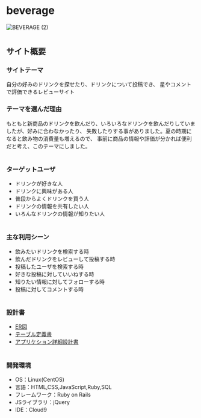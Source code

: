 # beverage
![BEVERAGE (2)](https://github.com/yuukiyuukiyuuki/beverage/assets/128203554/313deda0-aa6b-4105-a48e-5d6827a801b0)
#
## サイト概要

### サイトテーマ
自分の好みのドリンクを探せたり、ドリンクについて投稿でき、
星やコメントで評価できるレビューサイト

### テーマを選んだ理由
もともと新商品のドリンクを飲んだり、いろいろなドリンクを飲んだりしていましたが、好みに合わなかったり、
失敗したりする事がありました。夏の時期になると飲み物の消費量も増えるので、
事前に商品の情報や評価が分かれば便利だと考え、このテーマにしました。
#
### ターゲットユーザ
- ドリンクが好きな人
- ドリンクに興味がある人
- 普段からよくドリンクを買う人
- ドリンクの情報を共有したい人
- いろんなドリンクの情報が知りたい人
#
### 主な利用シーン
- 飲みたいドリンクを検索する時
- 飲んだドリンクをレビューして投稿する時
- 投稿したユーザを検索する時
- 好きな投稿に対していいねする時
- 知りたい情報に対してフォローする時
- 投稿に対してコメントする時
#
### 設計書
- [ER図](https://app.diagrams.net/#G1BzHtuhtI_McN5E_2TZEe7C52707uYJCH)
- [テーブル定義書](https://docs.google.com/spreadsheets/d/161TfBp86_2jmI7C1wbCMK6DSnDAqyLqVmy33U0KHPOs/edit#gid=511978234)
- [アプリケション詳細設計書](https://docs.google.com/spreadsheets/d/168jUnFDpHIdYA0Bo6y8ChFuAPJfD4wW3AeUIBZmsVVk/edit#gid=0)
#
### 開発環境
- OS：Linux(CentOS)
- 言語：HTML,CSS,JavaScript,Ruby,SQL
- フレームワーク：Ruby on Rails
- JSライブラリ：jQuery
- IDE：Cloud9
